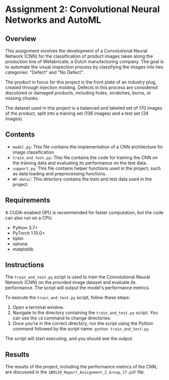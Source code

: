 # Assignment 2: Convolutional Neural Networks and AutoML

## Overview

This assignment involves the development of a Convolutional Neural Network (CNN) for the classification of product images taken along the production line of Wefabricate, a Dutch manufacturing company. The goal is to automate the visual inspection process by classifying the images into two categories: "Defect" and "No Defect".

The product in focus for this project is the front plate of an industry plug, created through injection molding. Defects in this process are considered discolored or damaged products, including holes, scratches, burns, or missing chunks.

The dataset used in this project is a balanced and labeled set of 170 images of the product, split into a training set (136 images) and a test set (34 images).

## Contents

- `model.py`: This file contains the implementation of a CNN architecture for image classification.
- `train_and_test.py`: This file contains the code for training the CNN on the training data and evaluating its performance on the test data.
- `support.py`: This file contains helper functions used in the project, such as data loading and preprocessing functions.
- `WF-data/`: This directory contains the train and test data used in the project.

## Requirements

A CUDA-enabled GPU is recommended for faster computation, but the code can also run on a CPU.

- Python 3.7+
- PyTorch 1.10.0+
- tqdm
- optuna
- matplotlib

## Instructions

The `train_and_test.py` script is used to train the Convolutional Neural Network (CNN) on the provided image dataset and evaluate its performance. The script will output the model's performance metrics.

To execute the `train_and_test.py` script, follow these steps:

1. Open a terminal window.
2. Navigate to the directory containing the `train_and_test.py` script. You can use the `cd` command to change directories.
3. Once you're in the correct directory, run the script using the Python command followed by the script name: `python train_and_test.py`.

The script will start executing, and you should see the output.

## Results

The results of the project, including the performance metrics of the CNN, are discussed in the `1BM120_Report_Assignment_2_Group_17.pdf` file.